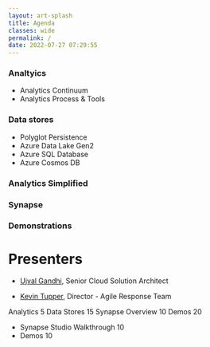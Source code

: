 ```yaml
---
layout: art-splash
title: Agenda
classes: wide
permalink: /
date: 2022-07-27 07:29:55
---
```

### Analtyics 
  - Analytics Continuum
  - Analytics Process & Tools
  
### Data stores 
  - Polyglot Persistence
  - Azure Data Lake Gen2
  - Azure SQL Database
  - Azure Cosmos DB
  
### Analytics Simplified
  
### Synapse

### Demonstrations

# Presenters

* [Ujval Gandhi](mailto:ujvalgandhi@microsoft.com), Senior Cloud Solution Architect

* [Kevin Tupper](mailto:kevin.tupper@microsoft.com), Director - Agile Response Team


Analytics 5
Data Stores 15
Synapse Overview 10
Demos 20
- Synapse Studio Walkthrough 10
- Demos 10